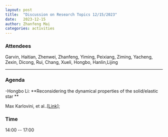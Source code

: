 ```yaml
---
layout: post
title:  "Discussion on Research Topics 12/15/2023"
date:   2023-12-15
author: Zhanfeng Mai
categories: activities
---
```



### Attendees

Garvin, Haitian, Zhenwei, Zhanfeng, Yiming, Peixiang, Ziming, Yacheng, Zexin, Dicong, Rui, Chang, Xueli, Hongbo, Hanlin,Lijing

---

### Agenda


-Hongbo Li: **Reconsidering the dynamical properties of the solid/elastic star **


  Max Karlovini, et al..[[Link](https://iopscience.iop.org/article/10.1088/0264-9381/24/13/003)];
  

 

 


      
     
       
  
       
  
       

          
### Time

14:00  -- 17:00 
